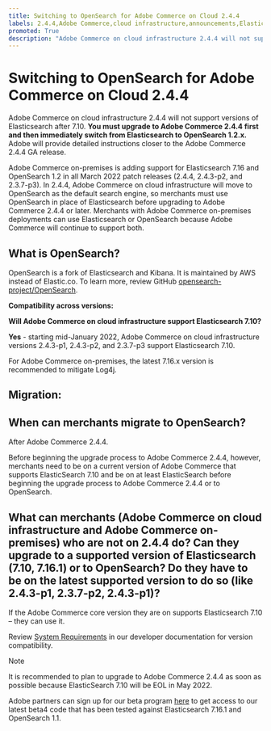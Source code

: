 ```yaml
---
title: Switching to OpenSearch for Adobe Commerce on Cloud 2.4.4
labels: 2.4.4,Adobe Commerce,cloud infrastructure,announcements,Elasticsearch 7.10, Elasticsearch 7.16,End of Life,Opensearch 1.2.x,on-premises
promoted: True
description: "Adobe Commerce on cloud infrastructure 2.4.4 will not support versions of Elasticsearch after 7.10. **You must upgrade to Adobe Commerce 2.4.4 first and then immediately switch from Elasticsearch to OpenSearch 1.2.x.** Adobe will provide detailed instructions closer to the Adobe Commerce 2.4.4 GA release."
---
```


# Switching to OpenSearch for Adobe Commerce on Cloud 2.4.4

Adobe Commerce on cloud infrastructure 2.4.4 will not support versions of Elasticsearch after 7.10. **You must upgrade to Adobe Commerce 2.4.4 first and then immediately switch from Elasticsearch to OpenSearch 1.2.x.** Adobe will provide detailed instructions closer to the Adobe Commerce 2.4.4 GA release.

Adobe Commerce on-premises is adding support for Elasticsearch 7.16 and OpenSearch 1.2 in all March 2022 patch releases (2.4.4, 2.4.3-p2, and 2.3.7-p3). In 2.4.4, Adobe Commerce on cloud infrastructure will move to OpenSearch as the default search engine, so merchants must use OpenSearch in place of Elasticsearch before upgrading to Adobe Commerce 2.4.4 or later. Merchants with Adobe Commerce on-premises deployments can use Elasticsearch or OpenSearch because Adobe Commerce will continue to support both.

## What is OpenSearch?

OpenSearch is a fork of Elasticsearch and Kibana. It is maintained by AWS instead of Elastic.co. To learn more, review GitHub [opensearch-project/OpenSearch](https://github.com/opensearch-project/OpenSearch).

**Compatibility across versions:**

**Will Adobe Commerce on cloud infrastructure support Elasticsearch 7.10?**

**Yes** - starting mid-January 2022, Adobe Commerce on cloud infrastructure versions 2.4.3-p1, 2.4.3-p2, and 2.3.7-p3 support Elasticsearch 7.10.

For Adobe Commerce on-premises, the latest 7.16.x version is recommended to mitigate Log4j.

## Migration:

## When can merchants migrate to OpenSearch?

After Adobe Commerce 2.4.4.

Before beginning the upgrade process to Adobe Commerce 2.4.4, however, merchants need to be on a current version of Adobe Commerce that supports ElasticSearch 7.10 and be on at least ElasticSearch before beginning the upgrade process to Adobe Commerce 2.4.4 or to OpenSearch.

## What can merchants (Adobe Commerce on cloud infrastructure and Adobe Commerce on-premises) who are not on 2.4.4 do? Can they upgrade to a supported version of Elasticsearch (7.10, 7.16.1) or to OpenSearch? Do they have to be on the latest supported version to do so (like 2.4.3-p1, 2.3.7-p2, 2.4.3-p1)?

 If the Adobe Commerce core version they are on supports Elasticsearch 7.10 &ndash;  they can use it.

 Review [System Requirements](https://devdocs.magento.com/guides/v2.4/install-gde/system-requirements.html) in our developer documentation for version compatibility.

>[!NOTE]
>
>It is recommended to plan to upgrade to Adobe Commerce 2.4.4 as soon as possible because ElasticSearch 7.10 will be EOL in May 2022.

 Adobe partners can sign up for our beta program [here](https://devdocs.magento.com/release/beta-program.html) to get access to our latest beta4 code that has been tested against Elasticsearch 7.16.1 and OpenSearch 1.1. 
